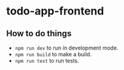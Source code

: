 # todo-app-frontend

## How to do things

* `npm run dev` to run in development mode.
* `npm run build` to make a build.
* `npm run test` to run tests.
